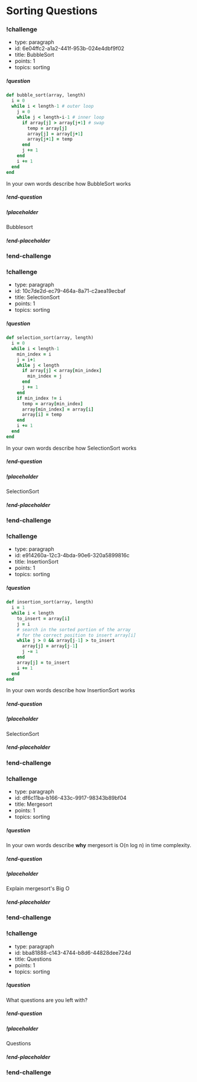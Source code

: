 # Sorting Questions

<!-- >>>>>>>>>>>>>>>>>>>>>> BEGIN CHALLENGE >>>>>>>>>>>>>>>>>>>>>> -->
<!-- Replace everything in square brackets [] and remove brackets  -->

### !challenge

* type: paragraph
* id: 6e04ffc2-a1a2-441f-953b-024e4dbf9f02
* title: BubbleSort
* points: 1
* topics: sorting

##### !question

```ruby
def bubble_sort(array, length)
  i = 0
  while i < length-1 # outer loop
    j = 0
    while j < length-i-1 # inner loop
      if array[j] > array[j+1] # swap
        temp = array[j]
        array[j] = array[j+1]
        array[j+1] = temp
      end
      j += 1
    end
    i += 1
  end
end
```

In your own words describe how BubbleSort works

##### !end-question

##### !placeholder

Bubblesort

##### !end-placeholder

<!-- other optional sections -->
<!-- !hint - !end-hint (markdown, users can see after a failed attempt) -->
<!-- !rubric - !end-rubric (markdown, instructors can see while scoring a checkpoint) -->
<!-- !explanation - !end-explanation (markdown, students can see after answering correctly) -->

### !end-challenge

<!-- ======================= END CHALLENGE ======================= -->

<!-- >>>>>>>>>>>>>>>>>>>>>> BEGIN CHALLENGE >>>>>>>>>>>>>>>>>>>>>> -->
<!-- Replace everything in square brackets [] and remove brackets  -->

### !challenge

* type: paragraph
* id: 10c7de2d-ec79-464a-8a71-c2aea19ecbaf
* title: SelectionSort
* points: 1
* topics: sorting

##### !question

```ruby
def selection_sort(array, length)
  i = 0
  while i < length-1
    min_index = i
    j = i+1
    while j < length
      if array[j] < array[min_index]
        min_index = j
      end
      j += 1
    end
    if min_index != i
      temp = array[min_index]
      array[min_index] = array[i]
      array[i] = temp
    end
    i += 1
  end
end
```

In your own words describe how SelectionSort works

##### !end-question

##### !placeholder

SelectionSort

##### !end-placeholder

<!-- other optional sections -->
<!-- !hint - !end-hint (markdown, users can see after a failed attempt) -->
<!-- !rubric - !end-rubric (markdown, instructors can see while scoring a checkpoint) -->
<!-- !explanation - !end-explanation (markdown, students can see after answering correctly) -->

### !end-challenge

<!-- ======================= END CHALLENGE ======================= -->

<!-- >>>>>>>>>>>>>>>>>>>>>> BEGIN CHALLENGE >>>>>>>>>>>>>>>>>>>>>> -->
<!-- Replace everything in square brackets [] and remove brackets  -->

### !challenge

* type: paragraph
* id: e914260a-12c3-4bda-90e6-320a5899816c
* title: InsertionSort
* points: 1
* topics: sorting

##### !question

```ruby
def insertion_sort(array, length)
  i = 1
  while i < length
    to_insert = array[i]
    j = i
    # search in the sorted portion of the array
    # for the correct position to insert array[i]
    while j > 0 && array[j-1] > to_insert
      array[j] = array[j-1]
      j -= 1
    end
    array[j] = to_insert
    i += 1
  end
end
```

In your own words describe how InsertionSort works

##### !end-question

##### !placeholder

SelectionSort

##### !end-placeholder

<!-- other optional sections -->
<!-- !hint - !end-hint (markdown, users can see after a failed attempt) -->
<!-- !rubric - !end-rubric (markdown, instructors can see while scoring a checkpoint) -->
<!-- !explanation - !end-explanation (markdown, students can see after answering correctly) -->

### !end-challenge

<!-- ======================= END CHALLENGE ======================= -->

<!-- >>>>>>>>>>>>>>>>>>>>>> BEGIN CHALLENGE >>>>>>>>>>>>>>>>>>>>>> -->
<!-- Replace everything in square brackets [] and remove brackets  -->

### !challenge

* type: paragraph
* id: df6c11ba-b166-433c-9917-98343b89bf04
* title: Mergesort
* points: 1
* topics: sorting

##### !question

In your own words describe **why** mergesort is O(n log n) in time complexity.

##### !end-question

##### !placeholder

Explain mergesort's Big O

##### !end-placeholder

<!-- other optional sections -->
<!-- !hint - !end-hint (markdown, users can see after a failed attempt) -->
<!-- !rubric - !end-rubric (markdown, instructors can see while scoring a checkpoint) -->
<!-- !explanation - !end-explanation (markdown, students can see after answering correctly) -->

### !end-challenge

<!-- ======================= END CHALLENGE ======================= -->

<!-- >>>>>>>>>>>>>>>>>>>>>> BEGIN CHALLENGE >>>>>>>>>>>>>>>>>>>>>> -->
<!-- Replace everything in square brackets [] and remove brackets  -->

### !challenge

* type: paragraph
* id: bba81888-c143-4744-b8d6-44828dee724d
* title: Questions
* points: 1
* topics: sorting

##### !question

What questions are you left with?

##### !end-question

##### !placeholder

Questions

##### !end-placeholder

<!-- other optional sections -->
<!-- !hint - !end-hint (markdown, users can see after a failed attempt) -->
<!-- !rubric - !end-rubric (markdown, instructors can see while scoring a checkpoint) -->
<!-- !explanation - !end-explanation (markdown, students can see after answering correctly) -->

### !end-challenge

<!-- ======================= END CHALLENGE ======================= -->
